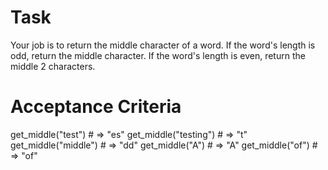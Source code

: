# Task

Your job is to return the middle character of a word. If the word's length is odd, return the middle character. If the word's length is even, return the middle 2 characters.

# Acceptance Criteria

get_middle("test") # => "es"
get_middle("testing") # => "t"
get_middle("middle") # => "dd"
get_middle("A") # => "A"
get_middle("of") # => "of"
